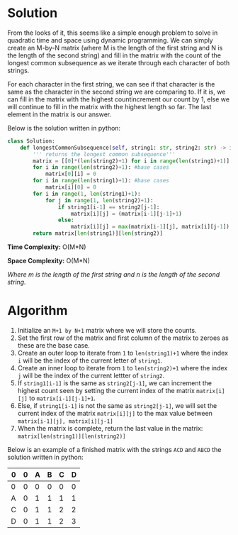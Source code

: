 # Solution

From the looks of it, this seems like a simple enough problem to solve in quadratic time and space using dynamic programming. We can simply create an M-by-N matrix (where M is the length of the first string and N is the length of the second string) and fill in the matrix with the count of the longest common subsequence as we iterate through each character of both strings. 

For each character in the first string, we can see if that character is the same as the character in the second string we are comparing to. If it is, we can fill in the matrix with the highest countincrement our count by 1, else we will continue to fill in the matrix with the highest length so far. The last element in the matrix is our answer.

Below is the solution written in python:

```python  
class Solution:
    def longestCommonSubsequence(self, string1: str, string2: str) -> int:
        ''' returns the longest common subsequence'''
        matrix = [[0]*(len(string2)+1) for i in range(len(string1)+1)]
        for i in range(len(string2)+1): #base cases
            matrix[0][i] = 0
        for i in range(len(string1)+1): #base cases
            matrix[i][0] = 0
        for i in range(1, len(string1)+1):
            for j in range(1, len(string2)+1):
                if string1[i-1] == string2[j-1]:
                    matrix[i][j] = (matrix[i-1][j-1]+1)
                else:
                    matrix[i][j] = max(matrix[i-1][j], matrix[i][j-1])
        return matrix[len(string1)][len(string2)]
```

**Time Complexity:** O(M\*N) 

**Space Complexity:** O(M\*N) 

*Where m is the length of the first string and n is the length of the second string.*

# Algorithm

1. Initialize an `M+1 by N+1` matrix where we will store the counts.
2. Set the first row of the matrix and first column of the matrix to zeroes as these are the base case.
3. Create an outer loop to iterate from `1` to `len(string1)+1` where the index `i` will be the index of the current letter of `string1`. 
4. Create an inner loop to iterate from `1` to `len(string2)+1` where the index `j` will be the index of the current lettter of `string2`.
5. If `string1[i-1]` is the same as `string2[j-1]`, we can increment the highest count seen by setting the current index of the matrix `matrix[i][j]` to `matrix[i-1][j-1]+1`.
6. Else, if `string1[i-1]` is not the same as `string2[j-1]`, we will set the current index of the matrix `matrix[i][j]` to the max value between `matrix[i-1][j], matrix[i][j-1]`
7. When the matrix is complete, return the last value in the matrix: `matrix[len(string1)][len(string2)]`

Below is an example of a finished matrix with the strings `ACD` and `ABCD` the solution written in python:

| 0 | 0 | A | B | C | D |
|---|---|---|---|---|---|
| 0 | 0 | 0 | 0 | 0 | 0 |
| A | 0 | 1 | 1 | 1 | 1 |
| C | 0 | 1 | 1 | 2 | 2 |
| D | 0 | 1 | 1 | 2 | 3 |
